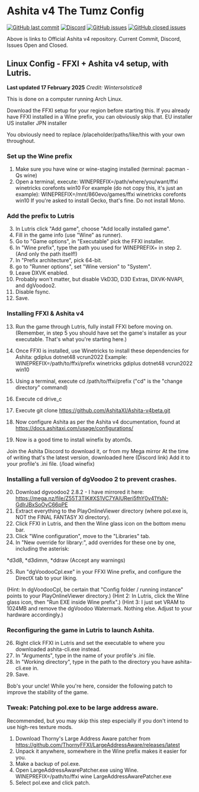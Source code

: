 # Ashita v4 The Tumz Config

<a href="https://github.com/AshitaXI/Ashita-v4beta">![GitHub last commit](https://img.shields.io/github/last-commit/AshitaXI/Ashita-v4beta?style=for-the-badge)</a>
<a href="https://discord.gg/Ashita">![Discord](https://img.shields.io/discord/264673946257850368?style=for-the-badge)</a>
<a href="https://github.com/AshitaXI/Ashita/issues">![GitHub issues](https://img.shields.io/github/issues/AshitaXI/Ashita?style=for-the-badge)</a>
<a href="https://github.com/AshitaXI/Ashita/issues?q=is%3Aissue+is%3Aclosed">![GitHub closed issues](https://img.shields.io/github/issues-closed/AshitaXI/Ashita?style=for-the-badge)</a>

Above is links to Official Ashita v4 repository. Current Commit, Discord, Issues Open and Closed.

## Linux Config - FFXI + Ashita v4 setup, with Lutris.

**Last updated 17 February 2025** _Credit: Wintersolstice8_

This is done on a computer running Arch Linux.

Download the FFXI setup for your region before starting this.
If you already have FFXI installed in a Wine prefix, you can obviously skip that.
EU installer
US installer
JPN installer

You obviously need to replace /placeholder/paths/like/this with your own throughout.

### Set up the Wine prefix
1) Make sure you have wine or wine-staging installed (terminal: pacman -Qs wine)
2) Open a terminal, execute:
WINEPREFIX=/path/where/you/want/ffxi winetricks corefonts win10
For example (do not copy this, it's just an example):
WINEPREFIX=/mnt/860evo/games/ffxi winetricks corefonts win10
If you're asked to install Gecko, that's fine. Do not install Mono.

### Add the prefix to Lutris
3) In Lutris click "Add game", choose "Add locally installed game".
4) Fill in the game info (use "Wine" as runner).
5) Go to "Game options", in "Executable" pick the FFXI installer.
6) In "Wine prefix", type the path you used for WINEPREFIX= in step 2. (And only the path itself!)
7) In "Prefix architecture", pick 64-bit.
8) go to "Runner options", set "Wine version" to "System".
9) Leave DXVK enabled.
10) Probably won't matter, but disable VkD3D, D3D Extras, DXVK-NVAPI, and dgVoodoo2.
11) Disable fsync.
12) Save.

### Installing FFXI & Ashita v4
13) Run the game through Lutris, fully install FFXI before moving on.
(Remember, in step 5 you should have set the game's installer as your executable. That's what you're starting here.)

14) Once FFXI is installed, use Winetricks to install these dependencies for Ashita: gdiplus dotnet48 vcrun2022
Example: WINEPREFIX=/path/to/ffxi/prefix winetricks gdiplus dotnet48 vcrun2022 win10

15) Using a terminal, execute cd /path/to/ffxi/prefix ("cd" is the "change directory" command)
16) Execute cd drive_c
17) Execute git clone https://github.com/AshitaXI/Ashita-v4beta.git
18) Now configure Ashita as per the Ashita v4 documentation, found at https://docs.ashitaxi.com/usage/configurations/
19) Now is a good time to install winefix by atom0s.

Join the Ashita Discord to download it, or from my Mega mirror
At the time of writing that's the latest version, downloaded here (Discord link)
Add it to your profile's .ini file. (/load winefix)

### Installing a full version of dgVoodoo 2 to prevent crashes.
20) Download dgvoodoo2 2.8.2 - I have mirrored it here: https://mega.nz/file/Z55T3TIK#XS1VC7YAIUReri5fhY0v41YsN-GdlrJBxSoOyC66pPE
21) Extract everything to the PlayOnlineViewer directory (where pol.exe is, NOT the FINAL FANTASY XI directory).
22) Click FFXI in Lutris, and then the Wine glass icon on the bottom menu bar.
23) Click "Wine configuration", move to the "Libraries" tab.
24) In "New override for library:", add overrides for these one by one, including the asterisk:

*d3d8, *d3dimm, *ddraw (Accept any warnings)

25) Run "dgVoodooCpl.exe" in your FFXI Wine prefix, and configure the DirectX tab to your liking.

(Hint: In dgVoodooCpl, be certain that "Config folder / running instance" points to your PlayOnlineViewer directory.)
(Hint 2: In Lutris, click the Wine glass icon, then "Run EXE inside Wine prefix".)
(Hint 3: I just set VRAM to 1024MB and remove the dgVoodoo Watermark. Nothing else. Adjust to your hardware accordingly.)

### Reconfiguring the game in Lutris to launch Ashita.
26) Right click FFXI in Lutris and set the executable to where you downloaded ashita-cli.exe instead.
27) In "Arguments", type in the name of your profile's .ini file.
28) In "Working directory", type in the path to the directory you have ashita-cli.exe in.
29) Save.

Bob's your uncle!
While you're here, consider the following patch to improve the stability of the game.

### Tweak: Patching pol.exe to be large address aware.
Recommended, but you may skip this step especially if you don't intend to use high-res texture mods.
1) Download Thorny's Large Address Aware patcher from https://github.com/ThornyFFXI/LargeAddressAware/releases/latest
2) Unpack it anywhere, somewhere in the Wine prefix makes it easier for you.
3) Make a backup of pol.exe.
4) Open LargeAddressAwarePatcher.exe using Wine. WINEPREFIX=/path/to/ffxi wine LargeAddressAwarePatcher.exe
5) Select pol.exe and click patch.
